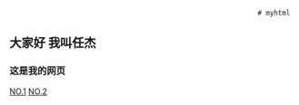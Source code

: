                                                                  # myhtml
## 大家好  我叫任杰
### 这是我的网页
[NO.1](http://jiege.xyz/vue/1.html)
[NO.2](https://jiege.xyz/vue/2.html)
